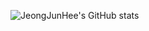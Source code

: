 ![JeongJunHee's GitHub stats](https://github-readme-stats.vercel.app/api?username=JeongJunHee&show_icons=true&card_width=500px)

<!-- [![Top Langs](https://github-readme-stats.vercel.app/api/top-langs/?username=JeongJunHee&layout=compact)](https://github.com/anuraghazra/github-readme-stats) -->
